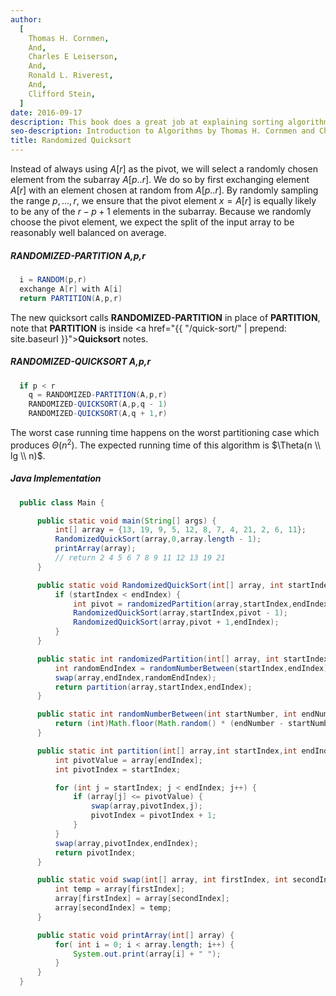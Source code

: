 ```yaml
---
author:
  [
    Thomas H. Cornmen,
    And,
    Charles E Leiserson,
    And,
    Ronald L. Riverest,
    And,
    Clifford Stein,
  ]
date: 2016-09-17
description: This book does a great job at explaining sorting algorithms and data structures with the help of visual figures. It's very math intensive, going over proofs and concepts of the materials. The main reason I bought the book was to understand the basic sorting algorithms and data structures. It give me a better understanding of the time and space complexity in terms of Big O Notation.
seo-description: Introduction to Algorithms by Thomas H. Cornmen and Charles E Leiserson and Ronald L. Riverest and Clifford Stein notes.
title: Randomized Quicksort
---
```


Instead of always using $A[r]$ as the pivot, we will select a randomly chosen element from the subarray $A[p..r]$. We do so by first exchanging element $A[r]$ with an element chosen at random from $A[p..r]$. By randomly sampling the range $p,...,r$, we ensure that the pivot element $x = A[r]$ is equally likely to be any of the $r - p + 1$ elements in the subarray. Because we randomly choose the pivot element, we expect the split of the input array to be reasonably well balanced on average.

##### RANDOMIZED-PARTITION A,p,r

```java
  i = RANDOM(p,r)
  exchange A[r] with A[i]
  return PARTITION(A,p,r)
```

The new quicksort calls **RANDOMIZED-PARTITION** in place of **PARTITION**, note that **PARTITION** is inside <a href="{{ "/quick-sort/" | prepend: site.baseurl }}">**Quicksort**</a> notes.

##### RANDOMIZED-QUICKSORT A,p,r

```java
  if p < r
    q = RANDOMIZED-PARTITION(A,p,r)
    RANDOMIZED-QUICKSORT(A,p,q - 1)
    RANDOMIZED-QUICKSORT(A,q + 1,r)
```

The worst case running time happens on the worst partitioning case which produces $\Theta(n^2)$. The expected running time of this algorithm is $\Theta(n \\ lg \\ n)$.

##### Java Implementation

```java
  public class Main {

      public static void main(String[] args) {
          int[] array = {13, 19, 9, 5, 12, 8, 7, 4, 21, 2, 6, 11};
          RandomizedQuickSort(array,0,array.length - 1);
          printArray(array);
          // return 2 4 5 6 7 8 9 11 12 13 19 21
      }

      public static void RandomizedQuickSort(int[] array, int startIndex, int endIndex) {
          if (startIndex < endIndex) {
              int pivot = randomizedPartition(array,startIndex,endIndex);
              RandomizedQuickSort(array,startIndex,pivot - 1);
              RandomizedQuickSort(array,pivot + 1,endIndex);
          }
      }

      public static int randomizedPartition(int[] array, int startIndex, int endIndex) {
          int randomEndIndex = randomNumberBetween(startIndex,endIndex);
          swap(array,endIndex,randomEndIndex);
          return partition(array,startIndex,endIndex);
      }

      public static int randomNumberBetween(int startNumber, int endNumber) {
          return (int)Math.floor(Math.random() * (endNumber - startNumber + 1) + startNumber);
      }

      public static int partition(int[] array,int startIndex,int endIndex) {
          int pivotValue = array[endIndex];
          int pivotIndex = startIndex;

          for (int j = startIndex; j < endIndex; j++) {
              if (array[j] <= pivotValue) {
                  swap(array,pivotIndex,j);
                  pivotIndex = pivotIndex + 1;
              }
          }
          swap(array,pivotIndex,endIndex);
          return pivotIndex;
      }

      public static void swap(int[] array, int firstIndex, int secondIndex) {
          int temp = array[firstIndex];
          array[firstIndex] = array[secondIndex];
          array[secondIndex] = temp;
      }

      public static void printArray(int[] array) {
          for( int i = 0; i < array.length; i++) {
              System.out.print(array[i] + " ");
          }
      }
  }
```
